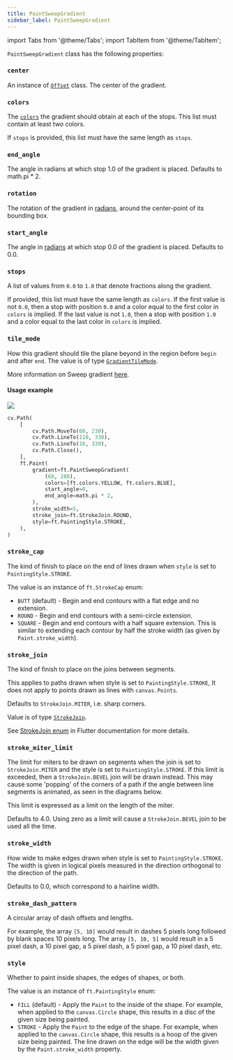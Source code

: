 ```yaml
---
title: PaintSweepGradient
sidebar_label: PaintSweepGradient
---
```

import Tabs from '@theme/Tabs';
import TabItem from '@theme/TabItem';

`PaintSweepGradient` class has the following properties:

### `center`

An instance of [`Offset`](/docs/reference/types/offset) class. The center of the gradient.

### `colors`

The [`colors`](/docs/reference/colors) the gradient should obtain at each of the stops. This list must contain at least two colors.

If `stops` is provided, this list must have the same length as `stops`.

### `end_angle`

The angle in radians at which stop 1.0 of the gradient is placed. Defaults to math.pi * 2.

### `rotation`

The rotation of the gradient in [radians](https://en.wikipedia.org/wiki/Radian), around the center-point of its bounding box.

### `start_angle`

The angle in [radians](https://en.wikipedia.org/wiki/Radian) at which stop 0.0 of the gradient is placed. Defaults to 0.0.

### `stops`

A list of values from `0.0` to `1.0` that denote fractions along the gradient. 

If provided, this list must have the same length as `colors`. If the first value is not `0.0`, then a stop with position `0.0` and a color equal to the first color in `colors` is implied. If the last value is not `1.0`, then a stop with position `1.0` and a color equal to the last color in `colors` is implied.

### `tile_mode`

How this gradient should tile the plane beyond in the region before `begin` and after `end`. The value is of type [`GradientTileMode`](/docs/reference/types/gradienttilemode).


More information on Sweep gradient [here](https://api.flutter.dev/flutter/dart-ui/Gradient/Gradient.sweep.html).

#### Usage example

<img src="/img/docs/controls/canvas/paint-sweep-gradient.png" className="screenshot-20" />

```python
cv.Path(
    [
        cv.Path.MoveTo(60, 230),
        cv.Path.LineTo(110, 330),
        cv.Path.LineTo(10, 330),
        cv.Path.Close(),
    ],
    ft.Paint(
        gradient=ft.PaintSweepGradient(
            (60, 280),
            colors=[ft.colors.YELLOW, ft.colors.BLUE],
            start_angle=0,
            end_angle=math.pi * 2,
        ),
        stroke_width=5,
        stroke_join=ft.StrokeJoin.ROUND,
        style=ft.PaintingStyle.STROKE,
    ),
)
```

### `stroke_cap`

The kind of finish to place on the end of lines drawn when `style` is set to `PaintingStyle.STROKE`.

The value is an instance of `ft.StrokeCap` enum:

* `BUTT` (default) - Begin and end contours with a flat edge and no extension.
* `ROUND` - Begin and end contours with a semi-circle extension.
* `SQUARE` - Begin and end contours with a half square extension. This is similar to extending each contour by half the stroke width (as given by `Paint.stroke_width`).

### `stroke_join`

The kind of finish to place on the joins between segments.

This applies to paths drawn when style is set to `PaintingStyle.STROKE`, It does not apply to points drawn as lines with `canvas.Points`.

Defaults to `StrokeJoin.MITER`, i.e. sharp corners.

Value is of type [`StrokeJoin`](/docs/reference/types/strokejoin).

See [StrokeJoin enum](https://api.flutter.dev/flutter/dart-ui/StrokeJoin.html) in Flutter documentation for more details.

### `stroke_miter_limit`

The limit for miters to be drawn on segments when the join is set to `StrokeJoin.MITER` and the style is set to `PaintingStyle.STROKE`. If this limit is exceeded, then a `StrokeJoin.BEVEL` join will be drawn instead. This may cause some 'popping' of the corners of a path if the angle between line segments is animated, as seen in the diagrams below.

This limit is expressed as a limit on the length of the miter.

Defaults to 4.0. Using zero as a limit will cause a `StrokeJoin.BEVEL` join to be used all the time.

### `stroke_width`

How wide to make edges drawn when style is set to `PaintingStyle.STROKE`. The width is given in logical pixels measured in the direction orthogonal to the direction of the path.

Defaults to 0.0, which correspond to a hairline width.

### `stroke_dash_pattern`

A circular array of dash offsets and lengths.

For example, the array `[5, 10]` would result in dashes 5 pixels long
followed by blank spaces 10 pixels long.  The array `[5, 10, 5]` would
result in a 5 pixel dash, a 10 pixel gap, a 5 pixel dash, a 5 pixel gap,
a 10 pixel dash, etc.

### `style`

Whether to paint inside shapes, the edges of shapes, or both.

The value is an instance of `ft.PaintingStyle` enum:

* `FILL` (default) - Apply the `Paint` to the inside of the shape. For example, when applied to the `canvas.Circle` shape, this results in a disc of the given size being painted.
* `STROKE` - Apply the `Paint` to the edge of the shape. For example, when applied to the `canvas.Circle` shape, this results is a hoop of the given size being painted. The line drawn on the edge will be the width given by the `Paint.stroke_width` property.